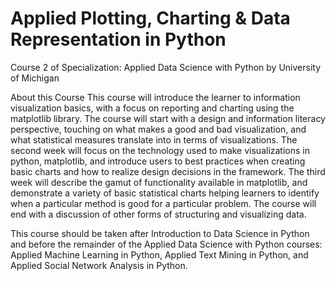 # Applied Plotting, Charting & Data Representation in Python
Course 2 of Specialization: Applied Data Science with Python by University of Michigan

About this Course
This course will introduce the learner to information visualization basics, with a focus on reporting and charting using the matplotlib library. The course will start with a design and information literacy perspective, touching on what makes a good and bad visualization, and what statistical measures translate into in terms of visualizations. The second week will focus on the technology used to make visualizations in python, matplotlib, and introduce users to best practices when creating basic charts and how to realize design decisions in the framework. The third week will describe the gamut of functionality available in matplotlib, and demonstrate a variety of basic statistical charts helping learners to identify when a particular method is good for a particular problem. The course will end with a discussion of other forms of structuring and visualizing data. 

This course should be taken after Introduction to Data Science in Python and before the remainder of the Applied Data Science with Python courses: Applied Machine Learning in Python, Applied Text Mining in Python, and Applied Social Network Analysis in Python.
